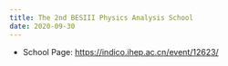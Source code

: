 ```yaml
---
title: The 2nd BESIII Physics Analysis School 
date: 2020-09-30 
---
```


- School Page: https://indico.ihep.ac.cn/event/12623/



